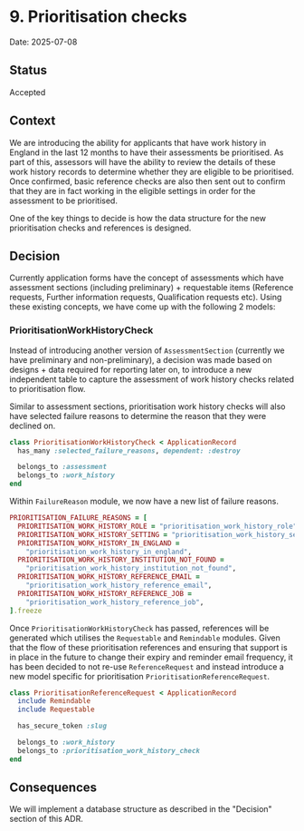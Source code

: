 # 9. Prioritisation checks

Date: 2025-07-08

## Status

Accepted

## Context

We are introducing the ability for applicants that have work history in England in the last 12 months to have their assessments be prioritised. As part of this, assessors will have the ability to review the details of these work history records to determine whether they are eligible to be prioritised. Once confirmed, basic reference checks are also then sent out to confirm that they are in fact working in the eligible settings in order for the assessment to be prioritised.

One of the key things to decide is how the data structure for the new prioritisation checks and references is designed.

## Decision

Currently application forms have the concept of assessments which have assessment sections (including preliminary) + requestable items (Reference requests, Further information requests, Qualification requests etc). Using these existing concepts, we have come up with the following 2 models:

### PrioritisationWorkHistoryCheck

Instead of introducing another version of `AssessmentSection` (currently we have preliminary and non-preliminary), a decision was made based on designs + data required for reporting later on, to introduce a new independent table to capture the assessment of work history checks related to prioritisation flow.

Similar to assessment sections, prioritisation work history checks will also have selected failure reasons to determine the reason that they were declined on.

```rb
class PrioritisationWorkHistoryCheck < ApplicationRecord
  has_many :selected_failure_reasons, dependent: :destroy

  belongs_to :assessment
  belongs_to :work_history
end
```

Within `FailureReason` module, we now have a new list of failure reasons.

```rb
PRIORITISATION_FAILURE_REASONS = [
  PRIORITISATION_WORK_HISTORY_ROLE = "prioritisation_work_history_role",
  PRIORITISATION_WORK_HISTORY_SETTING = "prioritisation_work_history_setting",
  PRIORITISATION_WORK_HISTORY_IN_ENGLAND =
    "prioritisation_work_history_in_england",
  PRIORITISATION_WORK_HISTORY_INSTITUTION_NOT_FOUND =
    "prioritisation_work_history_institution_not_found",
  PRIORITISATION_WORK_HISTORY_REFERENCE_EMAIL =
    "prioritisation_work_history_reference_email",
  PRIORITISATION_WORK_HISTORY_REFERENCE_JOB =
    "prioritisation_work_history_reference_job",
].freeze
```

Once `PrioritisationWorkHistoryCheck` has passed, references will be generated which utilises the `Requestable` and `Remindable` modules. Given that the flow of these prioritisation references and ensuring that support is in place in the future to change their expiry and reminder email frequency, it has been decided to not re-use `ReferenceRequest` and instead introduce a new model specific for prioritisation `PrioritisationReferenceRequest`.

```rb
class PrioritisationReferenceRequest < ApplicationRecord
  include Remindable
  include Requestable

  has_secure_token :slug

  belongs_to :work_history
  belongs_to :prioritisation_work_history_check
end
```

## Consequences

We will implement a database structure as described in the "Decision" section of this ADR.
